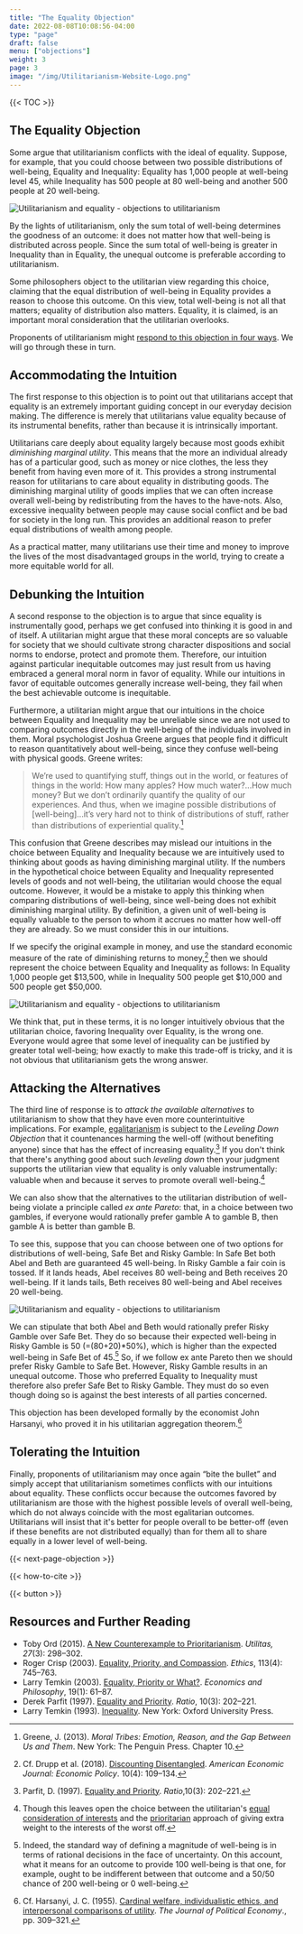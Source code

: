 ```yaml
---
title: "The Equality Objection"
date: 2022-08-08T10:08:56-04:00
type: "page"
draft: false
menu: ["objections"]
weight: 3
page: 3
image: "/img/Utilitarianism-Website-Logo.png"
---
```


{{< TOC >}}

## The Equality Objection

Some argue that utilitarianism conflicts with the ideal of equality. Suppose, for example, that you could choose between two possible distributions of well-being, Equality and Inequality: Equality has 1,000 people at well-being level 45, while Inequality has 500 people at 80 well-being and another 500 people at 20 well-being.

![Utilitarianism and equality - objections to utilitarianism](/img/equality1.png "Utilitarianism and equality - objections to utilitarianism")

By the lights of utilitarianism, only the sum total of well-being determines the goodness of an outcome: it does not matter how that well-being is distributed across people. Since the sum total of well-being is greater in Inequality than in Equality, the unequal outcome is preferable according to utilitarianism.

Some philosophers object to the utilitarian view regarding this choice, claiming that the equal distribution of well-being in Equality provides a reason to choose this outcome. On this view, total well-being is not all that matters; equality of distribution also matters. Equality, it is claimed, is an important moral consideration that the utilitarian overlooks.

Proponents of utilitarianism might [respond to this objection in four ways](/objections-to-utilitarianism#general-ways-of-responding-to-objections-against-utiliarianism). We will go through these in turn.

## Accommodating the Intuition

The first response to this objection is to point out that utilitarians accept that equality is an extremely important guiding concept in our everyday decision making. The difference is merely that utilitarians value equality because of its instrumental benefits, rather than because it is intrinsically important.

Utilitarians care deeply about equality largely because most goods exhibit _diminishing marginal utility_. This means that the more an individual already has of a particular good, such as money or nice clothes, the less they benefit from having even more of it. This provides a strong instrumental reason for utilitarians to care about equality in distributing goods. The diminishing marginal utility of goods implies that we can often increase overall well-being by redistributing from the haves to the have-nots. Also, excessive inequality between people may cause social conflict and be bad for society in the long run. This provides an additional reason to prefer equal distributions of wealth among people.

As a practical matter, many utilitarians use their time and money to improve the lives of the most disadvantaged groups in the world, trying to create a more equitable world for all.

## Debunking the Intuition

A second response to the objection is to argue that since equality is instrumentally good, perhaps we get confused into thinking it is good in and of itself. A utilitarian might argue that these moral concepts are so valuable for society that we should cultivate strong character dispositions and social norms to endorse, protect and promote them. Therefore, our intuition against particular inequitable outcomes may just result from us having embraced a general moral norm in favor of equality. While our intuitions in favor of equitable outcomes generally increase well-being, they fail when the best achievable outcome is inequitable.

Furthermore, a utilitarian might argue that our intuitions in the choice between Equality and Inequality may be unreliable since we are not used to comparing outcomes directly in the well-being of the individuals involved in them. Moral psychologist Joshua Greene argues that people find it difficult to reason quantitatively about well-being, since they confuse well-being with physical goods. Greene writes:

> We’re used to quantifying stuff, things out in the world, or features of things in the world: How many apples? How much water?...How much money? But we don’t ordinarily quantify the quality of our experiences. And thus, when we imagine possible distributions of [well-being]...it’s very hard not to think of distributions of stuff, rather than distributions of experiential quality.[^1]

This confusion that Greene describes may mislead our intuitions in the choice between Equality and Inequality because we are intuitively used to thinking about goods as having diminishing marginal utility. If the numbers in the hypothetical choice between Equality and Inequality represented levels of goods and not well-being, the utilitarian would choose the equal outcome. However, it would be a mistake to apply this thinking when comparing distributions of well-being, since well-being does not exhibit diminishing marginal utility. By definition, a given unit of well-being is equally valuable to the person to whom it accrues no matter how well-off they are already. So we must consider this in our intuitions.

If we specify the original example in money, and use the standard economic measure of the rate of diminishing returns to money,[^2] then we should represent the choice between Equality and Inequality as follows: In Equality 1,000 people get $13,500, while in Inequality 500 people get $10,000 and 500 people get $50,000.

![Utilitarianism and equality - objections to utilitarianism](/img/equality2.jpg "Utilitarianism and equality - objections to utilitarianism")

We think that, put in these terms, it is no longer intuitively obvious that the utilitarian choice, favoring Inequality over Equality, is the wrong one. Everyone would agree that some level of inequality can be justified by greater total well-being; how exactly to make this trade-off is tricky, and it is not obvious that utilitarianism gets the wrong answer.

## Attacking the Alternatives

The third line of response is to _attack the available alternatives_ to utilitarianism to show that they have even more counterintuitive implications. For example, [egalitarianism](/near-utilitarian-alternatives#egalitarianism-and-distributive-justice) is subject to the _Leveling Down Objection_ that it countenances harming the well-off (without benefiting anyone) since that has the effect of increasing equality.[^3] If you don't think that there's anything good about such _leveling down_ then your judgment supports the utilitarian view that equality is only valuable instrumentally: valuable when and because it serves to promote overall well-being.[^4]

We can also show that the alternatives to the utilitarian distribution of well-being violate a principle called _ex ante Pareto_: that, in a choice between two gambles, if everyone would rationally prefer gamble A to gamble B, then gamble A is better than gamble B.

To see this, suppose that you can choose between one of two options for distributions of well-being, Safe Bet and Risky Gamble: In Safe Bet both Abel and Beth are guaranteed 45 well-being. In Risky Gamble a fair coin is tossed. If it lands heads, Abel receives 80 well-being and Beth receives 20 well-being. If it lands tails, Beth receives 80 well-being and Abel receives 20 well-being.

![Utilitarianism and equality - objections to utilitarianism](/img/equality3.jpg "Utilitarianism and equality - objections to utilitarianism")

We can stipulate that both Abel and Beth would rationally prefer Risky Gamble over Safe Bet. They do so because their expected well-being in Risky Gamble is 50 (=(80+20)\*50%), which is higher than the expected well-being in Safe Bet of 45.[^5] So, if we follow ex ante Pareto then we should prefer Risky Gamble to Safe Bet. However, Risky Gamble results in an unequal outcome. Those who preferred Equality to Inequality must therefore also prefer Safe Bet to Risky Gamble. They must do so even though doing so is against the best interests of all parties concerned.

This objection has been developed formally by the economist John Harsanyi, who proved it in his utilitarian aggregation theorem.[^6]

## Tolerating the Intuition

Finally, proponents of utilitarianism may once again “bite the bullet” and simply accept that utilitarianism sometimes conflicts with our intuitions about equality. These conflicts occur because the outcomes favored by utilitarianism are those with the highest possible levels of overall well-being, which do not always coincide with the most egalitarian outcomes. Utilitarians will insist that it's better for people overall to be better-off (even if these benefits are not distributed equally) than for them all to share equally in a lower level of well-being.

{{< next-page-objection >}}

{{< how-to-cite >}}

{{< button >}}

## Resources and Further Reading

- Toby Ord (2015). [A New Counterexample to Prioritarianism](http://amirrorclear.net/files/a-new-counterexample-to-prioritarianism.pdf). _Utilitas,_ _27_(3): 298–302.
- Roger Crisp (2003). [Equality, Priority, and Compassion](https://www.jstor.org/stable/10.1086/373954?seq=1). _Ethics_, 113(4): 745–763.
- Larry Temkin (2003). [Equality, Priority or What?](https://www.cambridge.org/core/journals/economics-and-philosophy/article/equality-priority-or-what/9FEEDE10582AE359AAB4EF545EDCD201). _Economics and Philosophy_, 19(1): 61–87.
- Derek Parfit (1997). [Equality and Priority](https://www.philosophy.rutgers.edu/joomlatools-files/docman-files/3ParfitEqualityorPriority2000.pdf). _Ratio_, 10(3): 202–221.
- Larry Temkin (1993). [Inequality](https://global.oup.com/academic/product/inequality-9780195111491). New York: Oxford University Press.

[^1]: Greene, J. (2013). _Moral Tribes: Emotion, Reason, and the Gap Between Us and Them_. New York: The Penguin Press. Chapter 10.
[^2]: Cf. Drupp et al. (2018). [Discounting Disentangled](http://www.lse.ac.uk/GranthamInstitute/wp-content/uploads/2015/06/Working-Paper-172-Drupp-et-al.pdf). _American Economic Journal: Economic Policy_. 10(4): 109–134.
[^3]: Parfit, D. (1997). [Equality and Priority](https://dx.doi.org/10.1111/1467-9329.00041). _Ratio_,10(3): 202–221.
[^4]: Though this leaves open the choice between the utilitarian's [equal consideration of interests](/types-of-utilitarianism#impartiality-and-the-equal-consideration-of-interests) and the [prioritarian](/near-utilitarian-alternatives#prioritarianism) approach of giving extra weight to the interests of the worst off.
[^5]: Indeed, the standard way of defining a magnitude of well-being is in terms of rational decisions in the face of uncertainty. On this account, what it means for an outcome to provide 100 well-being is that one, for example, ought to be indifferent between that outcome and a 50/50 chance of 200 well-being or 0 well-being.
[^6]: Cf. Harsanyi, J. C. (1955). [Cardinal welfare, individualistic ethics, and interpersonal comparisons of utility](https://www.jstor.org/stable/1827128). _The Journal of Political Economy_., pp. 309–321.
